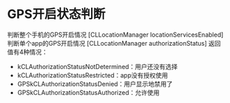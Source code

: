 
# GPS开启状态判断

判断整个手机的GPS开启情况
    [CLLocationManager locationServicesEnabled]
判断单个app的GPS开启情况
    [CLLocationManager authorizationStatus]
返回值有4种情况：

- kCLAuthorizationStatusNotDetermined：用户还没有选择
- kCLAuthorizationStatusRestricted：app没有授权使用
- GPSkCLAuthorizationStatusDenied：用户显示地禁用了
- GPSkCLAuthorizationStatusAuthorized：允许使用
